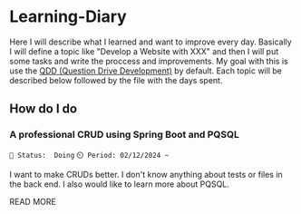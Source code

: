 # Learning-Diary
Here I will describe what I learned and want to improve every day. Basically I will define a topic like "Develop a Website with XXX" and then I will put some tasks and write the proccess and improvements. My goal with this is use the [QDD (Question Drive Development)](https://nickjanetakis.com/blog/learning-a-new-web-framework-with-question-driven-development) by default. Each topic will be described below followed by the file with the days spent.

## How do I do
### A professional CRUD using Spring Boot and PQSQL 
```📌 Status:  Doing``` ```⏲️ Period: 02/12/2024 ~```

I want to make CRUDs better. I don't know anything about tests or files in the back end. I also would like to learn more about PQSQL.

READ MORE
